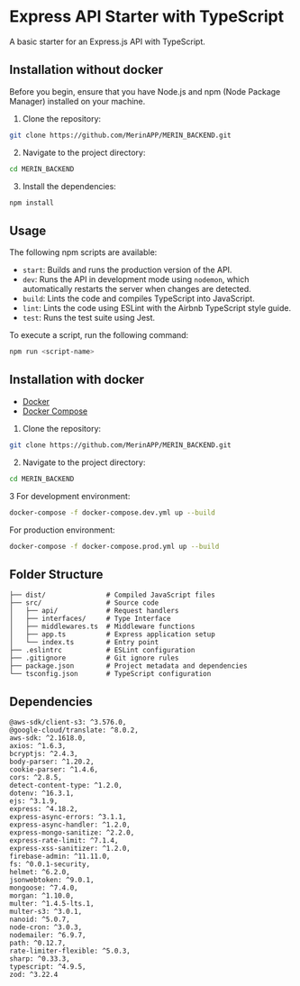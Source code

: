 # Express API Starter with TypeScript

A basic starter for an Express.js API with TypeScript.

## Installation without docker

Before you begin, ensure that you have Node.js and npm (Node Package Manager) installed on your machine.

1. Clone the repository:

```bash
git clone https://github.com/MerinAPP/MERIN_BACKEND.git
```

2. Navigate to the project directory:

```bash
cd MERIN_BACKEND
```

3. Install the dependencies:

```bash
npm install
```

## Usage

The following npm scripts are available:

- `start`: Builds and runs the production version of the API.
- `dev`: Runs the API in development mode using `nodemon`, which automatically restarts the server when changes are detected.
- `build`: Lints the code and compiles TypeScript into JavaScript.
- `lint`: Lints the code using ESLint with the Airbnb TypeScript style guide.
- `test`: Runs the test suite using Jest.

To execute a script, run the following command:

```bash
npm run <script-name>
```



## Installation with docker

- [Docker](https://www.docker.com/get-started)
- [Docker Compose](https://docs.docker.com/compose/install/)


1. Clone the repository:

```bash
git clone https://github.com/MerinAPP/MERIN_BACKEND.git
```

2. Navigate to the project directory:

```bash
cd MERIN_BACKEND
```

3 For development environment:

```bash
docker-compose -f docker-compose.dev.yml up --build
```

 For production environment:

```bash
docker-compose -f docker-compose.prod.yml up --build

```

## Folder Structure

```
├── dist/               # Compiled JavaScript files
├── src/                # Source code
│   ├── api/            # Request handlers
│   ├── interfaces/     # Type Interface
│   ├── middlewares.ts  # Middleware functions
│   ├── app.ts          # Express application setup
│   └── index.ts        # Entry point
├── .eslintrc           # ESLint configuration
├── .gitignore          # Git ignore rules
├── package.json        # Project metadata and dependencies
└── tsconfig.json       # TypeScript configuration
```

## Dependencies
    @aws-sdk/client-s3: ^3.576.0,
    @google-cloud/translate: ^8.0.2,
    aws-sdk: ^2.1618.0,
    axios: ^1.6.3,
    bcryptjs: ^2.4.3,
    body-parser: ^1.20.2,
    cookie-parser: ^1.4.6,
    cors: ^2.8.5,
    detect-content-type: ^1.2.0,
    dotenv: ^16.3.1,
    ejs: ^3.1.9,
    express: ^4.18.2,
    express-async-errors: ^3.1.1,
    express-async-handler: ^1.2.0,
    express-mongo-sanitize: ^2.2.0,
    express-rate-limit: ^7.1.4,
    express-xss-sanitizer: ^1.2.0,
    firebase-admin: ^11.11.0,
    fs: ^0.0.1-security,
    helmet: ^6.2.0,
    jsonwebtoken: ^9.0.1,
    mongoose: ^7.4.0,
    morgan: ^1.10.0,
    multer: ^1.4.5-lts.1,
    multer-s3: ^3.0.1,
    nanoid: ^5.0.7,
    node-cron: ^3.0.3,
    nodemailer: ^6.9.7,
    path: ^0.12.7,
    rate-limiter-flexible: ^5.0.3,
    sharp: ^0.33.3,
    typescript: ^4.9.5,
    zod: ^3.22.4

